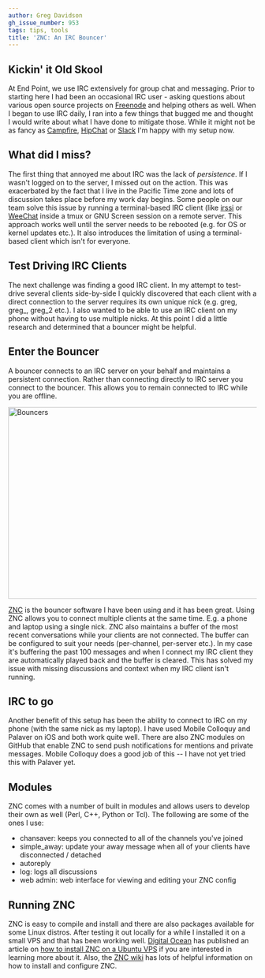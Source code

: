 ```yaml
---
author: Greg Davidson
gh_issue_number: 953
tags: tips, tools
title: 'ZNC: An IRC Bouncer'
---
```




## Kickin' it Old Skool

At End Point, we use IRC extensively for group chat and messaging. Prior to starting here I had been an occasional IRC user - asking questions about various open source projects on [Freenode](http://freenode.net/) and helping others as well. When I began to use IRC daily, I ran into a few things that bugged me and thought I would write about what I have done to mitigate those. While it might not be as fancy as [Campfire](https://campfirenow.com/), [HipChat](https://www.hipchat.com/) or [Slack](https://slack.com/) I'm happy with my setup now.

## What did I miss?

The first thing that annoyed me about IRC was the lack of *persistence*. If I wasn't logged on to the server, I missed out on the action. This was exacerbated by the fact that I live in the Pacific Time zone and lots of discussion takes place before my work day begins. Some people on our team solve this issue by running a terminal-based IRC client (like [irssi](http://www.irssi.org/) or [WeeChat](http://www.weechat.org/) inside a tmux or GNU Screen session on a remote server. This approach works well until the server needs to be rebooted (e.g. for OS or kernel updates etc.). It also introduces the limitation of using a terminal-based client which isn't for everyone.

## Test Driving IRC Clients

The next challenge was finding a good IRC client. In my attempt to test-drive several clients side-by-side I quickly discovered that each client with a direct connection to the server requires its own unique nick (e.g. greg, greg_, greg_2 etc.). I also wanted to be able to use an IRC client on my phone without having to use multiple nicks. At this point I did a little research and determined that a bouncer might be helpful.

## Enter the Bouncer

A bouncer connects to an IRC server on your behalf and maintains a persistent connection. Rather than connecting directly to IRC server you connect to the bouncer. This allows you to remain connected to IRC while you are offline.

<img alt="Bouncers" border="0" height="389" src="/blog/2014/03/27/znc-irc-bouncer/image-0.png" title="bouncers.png" width="609"/>

[ZNC](http://znc.in/) is the bouncer software I have been using and it has been great. Using ZNC allows you to connect multiple clients at the same time. E.g. a phone and laptop using a single nick. ZNC also maintains a buffer of the most recent conversations while your clients are not connected. The buffer can be configured to suit your needs (per-channel, per-server etc.). In my case it's buffering the past 100 messages and when I connect my IRC client they are automatically played back and the buffer is cleared. This has solved my issue with missing discussions and context when my IRC client isn't running.

## IRC to go

Another benefit of this setup has been the ability to connect to IRC on my phone (with the same nick as my laptop). I have used Mobile Colloquy and Palaver on iOS and both work quite well. There are also ZNC modules on GitHub that enable ZNC to send push notifications for mentions and private messages. Mobile Colloquy does a good job of this -- I have not yet tried this with Palaver yet.

## Modules

ZNC comes with a number of built in modules and allows users to develop their own as well (Perl, C++, Python or Tcl). The following are some of the ones I use:

- chansaver: keeps you connected to all of the channels you've joined
- simple_away: update your away message when all of your clients have disconnected / detached
- autoreply
- log: logs all discussions
- web admin: web interface for viewing and editing your ZNC config

## Running ZNC

ZNC is easy to compile and install and there are also packages available for some Linux distros. After testing it out locally for a while I installed it on a small VPS and that has been working well. [Digital Ocean](https://digitalocean.com/) has published an article on [how to install ZNC on a Ubuntu VPS](https://www.digitalocean.com/community/articles/how-to-install-znc-an-irc-bouncer-on-an-ubuntu-vps) if you are interested in learning more about it. Also, the [ZNC wiki](http://wiki.znc.in/ZNC) has lots of helpful information on how to install and configure ZNC.


